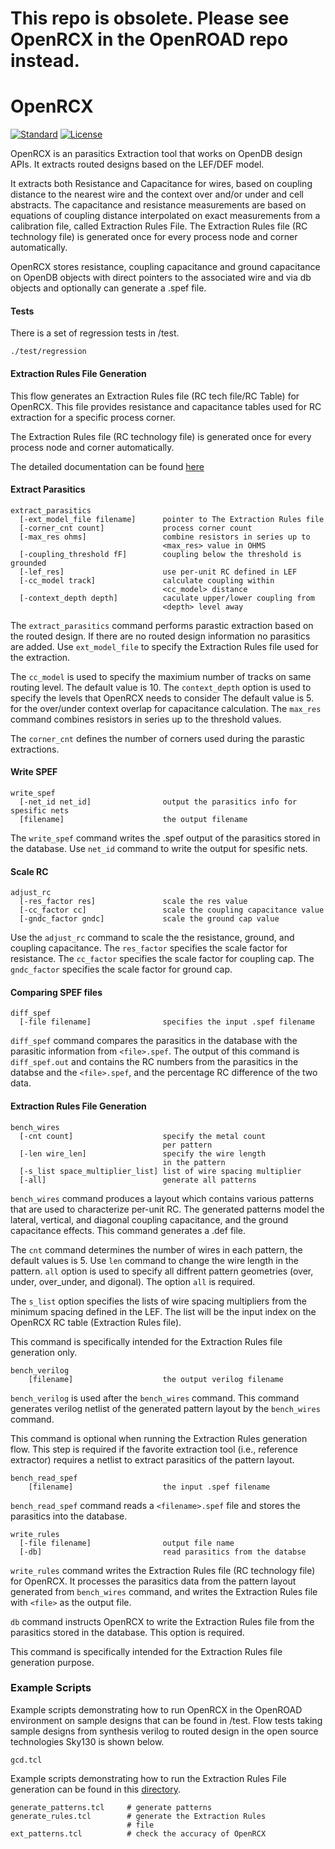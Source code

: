 # This repo is obsolete.  Please see OpenRCX in the OpenROAD repo instead.

# OpenRCX
[![Standard](https://img.shields.io/badge/C%2B%2B-17-blue)](https://en.wikipedia.org/wiki/C%2B%2B#Standardization)
[![License](https://img.shields.io/badge/License-BSD%203--Clause-blue.svg)](https://opensource.org/licenses/BSD-3-Clause)

OpenRCX is an parasitics Extraction tool that works on OpenDB design APIs. 
It extracts routed designs based on the LEF/DEF model.

It extracts both Resistance and Capacitance for wires, based on coupling 
distance to the nearest wire and the context over and/or under and cell abstracts.
The capacitance and resistance measurements are based on equations of 
coupling distance interpolated on exact measurements from a calibration file, 
called Extraction Rules File. The Extraction Rules file (RC technology file) is 
generated once for every process node and corner automatically.

OpenRCX stores resistance, coupling capacitance and ground capacitance on OpenDB objects with direct pointers to the associated wire and via db objects
and optionally can generate a .spef file.


#### Tests
There is a set of regression tests in /test.

```
./test/regression
```

#### Extraction Rules File Generation

This flow generates an Extraction Rules file (RC tech file/RC Table) for OpenRCX. This file provides
resistance and capacitance tables used for RC extraction for a specific process
corner.

The Extraction Rules file (RC technology file) is 
generated once for every process node and corner automatically.

The detailed documentation can be found [here](doc/calibration.txt)

#### Extract Parasitics

```
extract_parasitics
  [-ext_model_file filename]      pointer to The Extraction Rules file
  [-corner_cnt count]             process corner count
  [-max_res ohms]                 combine resistors in series up to 
                                  <max_res> value in OHMS
  [-coupling_threshold fF]        coupling below the threshold is grounded
  [-lef_res]                      use per-unit RC defined in LEF
  [-cc_model track]               calculate coupling within 
                                  <cc_model> distance
  [-context_depth depth]          caculate upper/lower coupling from 
                                  <depth> level away
```

The `extract_parasitics` command performs parastic extraction based on the
routed design. If there are no routed design information no parasitics are
added. Use `ext_model_file` to specify the Extraction Rules file used for the
extraction. 

The `cc_model` is used to specify the maximium number of tracks on same routing level.
The default value is 10.
The `context_depth` option is used to specify the levels that OpenRCX needs to consider 
The default value is 5.
for the over/under context overlap for capacitance calculation. 
The `max_res` command combines resistors in series up to the threshold values.

The `corner_cnt` defines the number of corners used during the parastic
extractions.

#### Write SPEF

```
write_spef
  [-net_id net_id]                output the parasitics info for spesific nets
  [filename]                      the output filename
```

The `write_spef` command writes the .spef output of the parasitics stored in the
database. Use `net_id` command to write the output for spesific nets.

#### Scale RC

```
adjust_rc
  [-res_factor res]               scale the res value
  [-cc_factor cc]                 scale the coupling capacitance value
  [-gndc_factor gndc]             scale the ground cap value
```

Use the `adjust_rc` command to scale the the resistance, ground, and coupling
capacitance. The `res_factor` specifies the scale factor for resistance. The
`cc_factor` specifies the scale factor for coupling cap. The `gndc_factor`
specifies the scale factor for ground cap.

#### Comparing SPEF files 

```
diff_spef
  [-file filename]                specifies the input .spef filename  
```

`diff_spef` command compares the parasitics in the database with the parasitic
information from `<file>.spef`. The output of this command is `diff_spef.out` and
contains the RC numbers from the parasitics in the databse and the `<file>.spef`,
and the percentage RC difference of the two data.

#### Extraction Rules File Generation

```
bench_wires
  [-cnt count]                    specify the metal count 
                                  per pattern
  [-len wire_len]                 specify the wire length 
                                  in the pattern
  [-s_list space_multiplier_list] list of wire spacing multiplier
  [-all]                          generate all patterns  
```

`bench_wires` command produces a layout  which contains various patterns that
are used to characterize per-unit RC. The generated patterns model the
lateral, vertical, and diagonal coupling capacitance, and the ground capacitance
effects. This command generates a .def file.

The `cnt` command determines the number of wires in each pattern, the default
values is 5. Use `len` command to change the wire length in the pattern. `all` 
option is used to  specify all diffrent pattern geometries (over, under,
over_under, and digonal). The option `all` is required.

The `s_list` option specifies the lists of wire spacing multipliers from the
minimum spacing defined in the LEF. The list will be the input index on the 
OpenRCX RC table (Extraction Rules file).

This command is specifically intended for the Extraction Rules file generation
only.

```
bench_verilog
    [filename]                    the output verilog filename  
```

`bench_verilog` is used after the `bench_wires` command. This command generates
verilog netlist of the generated pattern layout by the `bench_wires`
command. 

This command is optional when running the Extraction Rules generation flow. This
step is required if the favorite extraction tool (i.e., reference extractor) 
requires a netlist to extract parasitics of the pattern layout.

```
bench_read_spef
    [filename]                    the input .spef filename  
```

`bench_read_spef` command reads a `<filename>.spef` file and stores the
parasitics into the database.

```
write_rules
  [-file filename]                output file name
  [-db]                           read parasitics from the databse
```

`write_rules` command writes the Extraction Rules file (RC technology file)
for OpenRCX. It processes the parasitics data from the pattern layout generated from
`bench_wires` command, and writes the Extraction Rules file with `<file>` as
the output file.

`db` command instructs OpenRCX to write the Extraction Rules file from 
the parasitics stored in the database. This option is required.

This command is specifically intended for the Extraction Rules file generation
purpose.

### Example Scripts

Example scripts demonstrating how to run OpenRCX in the OpenROAD environment on sample designs
that can be found in /test. Flow tests taking sample designs from synthesis
verilog to routed design in the open source technologies
Sky130 is shown below.

```
gcd.tcl
```

Example scripts demonstrating how to run the Extraction Rules File generation
can be found in this [directory](calibration/script).

```
generate_patterns.tcl     # generate patterns
generate_rules.tcl        # generate the Extraction Rules
                          # file
ext_patterns.tcl          # check the accuracy of OpenRCX
```
